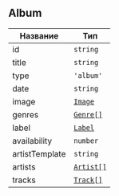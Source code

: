 ## Album

| Название       | Тип                            |
| -------------- | ------------------------------ |
| id             | `string`                       |
| title          | `string`                       |
| type           | `'album'`                      |
| date           | `string`                       |
| image          | [`Image`](./Common.md#image)   |
| genres         | [`Genre[]`](./Common.md#genre) |
| label          | [`Label`](./Common.md#label)   |
| availability   | `number`                       |
| artistTemplate | `string`                       |
| artists        | [`Artist[]`](./Artist.md)      |
| tracks         | [`Track[]`](./Track.md)        |
